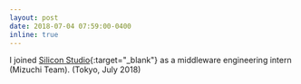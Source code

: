 ```yaml
---
layout: post
date: 2018-07-04 07:59:00-0400
inline: true
---
```


I joined [Silicon Studio](https://www.siliconstudio.co.jp/en/){:target="\_blank"} as a middleware engineering intern (Mizuchi Team). (Tokyo, July 2018)
